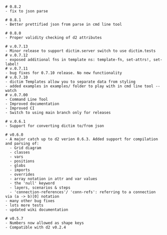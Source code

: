 	# 0.8.2
	- fix to json parse

	# 0.8.1
	- Better prettified json from parse in cmd line tool

	# 0.8.0
	- Proper validity checking of d2 attributes
	
	# v.0.7.13
	- Minor release to support dictim.server switch to use dictim.tests
	# v.0.7.12
	- exposed additional fns in template ns: template-fn, set-attrs!, set-label!
	# v.0.7.11
	- bug fixes for 0.7.10 release. No new functionality
	# v.0.7.10
	- dictim Templates allow you to separate data from styling
	- added examples in examples/ folder to play with in cmd line tool --watch
	# v.0.7.00
	- Command Line Tool
	- Improved documentation
	- Improved CI
	- Switch to using main branch only for releases

	# v.0.6.1
	- Support for converting dictim to/from json

	# v0.6.0
	- A major catch up to d2 verion 0.6.3. Added support for compilation and parsing of:
	  - Grid diagram
	  - classes
	  - vars
	  - positions
	  - globs
	  - imports
	  - overrides
	  - array notation in attr and var values
	  - the 'null' keyword
	  - layers, scenarios & steps
	  - 'connection-references'/ 'conn-refs': referring to a connection via (a -> b)[0] notation
	- many other bug fixes
	- lots more tests
	- updated wiki documentation

	# v0.5.7
	- Numbers now allowed as shape keys
	- Compatible with d2 v0.2.4
